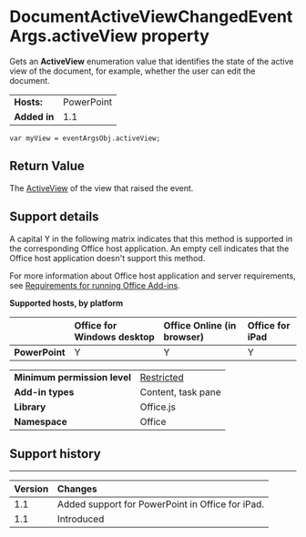 
# DocumentActiveViewChangedEventArgs.activeView property
Gets an  **ActiveView** enumeration value that identifies the state of the active view of the document, for example, whether the user can edit the document.

|||
|:-----|:-----|
|**Hosts:**|PowerPoint|
|**Added in**|1.1|

```
var myView = eventArgsObj.activeView;
```


## Return Value

The [ActiveView](https://dev.office.com/reference/add-ins/shared/activeview-enumeration) of the view that raised the event.


## Support details


A capital Y in the following matrix indicates that this method is supported in the corresponding Office host application. An empty cell indicates that the Office host application doesn't support this method.

For more information about Office host application and server requirements, see [Requirements for running Office Add-ins](../../docs/overview/requirements-for-running-office-add-ins.md).


**Supported hosts, by platform**


||**Office for Windows desktop**|**Office Online (in browser)**|**Office for iPad**|
|:-----|:-----|:-----|:-----|
|**PowerPoint**|Y|Y|Y|

|||
|:-----|:-----|
|**Minimum permission level**|[Restricted](../../docs/develop/requesting-permissions-for-api-use-in-content-and-task-pane-add-ins.md)|
|**Add-in types**|Content, task pane|
|**Library**|Office.js|
|**Namespace**|Office|

## Support history



****


|**Version**|**Changes**|
|:-----|:-----|
|1.1|Added support for PowerPoint in Office for iPad.|
|1.1|Introduced|
